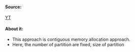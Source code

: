 #### Source:
[YT](https://www.youtube.com/watch?v=7XOXQQFq5qw&list=PLXj4XH7LcRfDrdQuJTHIPmKMpa7eYVaPm&index=51)


#### About it:

* This approach is contiguous memory allocation approach.
* Here, the number of partition are fixed, size of partition